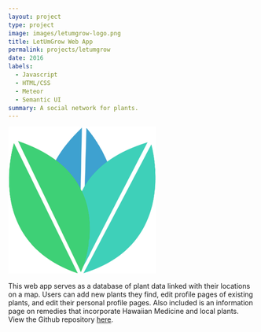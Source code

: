 ```yaml
---
layout: project
type: project
image: images/letumgrow-logo.png
title: LetUmGrow Web App
permalink: projects/letumgrow
date: 2016
labels:
  - Javascript
  - HTML/CSS
  - Meteor
  - Semantic UI
summary: A social network for plants.
---
```



<img class="ui medium right floated rounded image" src="../images/letumgrow-logo.png">

This web app serves as a database of plant data linked with their locations on a map. Users can add new plants they find, edit profile pages of existing plants, and edit their personal profile pages. Also included is an information page on remedies that incorporate Hawaiian Medicine and local plants.
View the Github repository [here](https://github.com/letumgrow/letumgrow).
